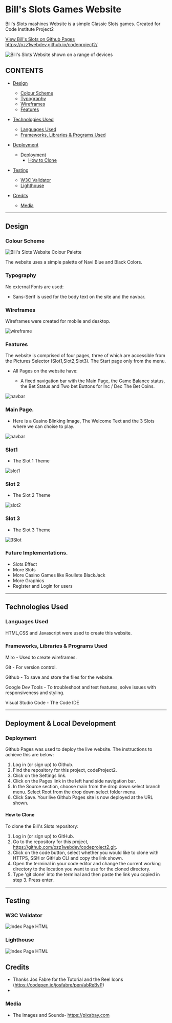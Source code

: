 # Bill's Slots Games Website

<p>Bill's Slots mashines Website is a simple Classic Slots games. Created for Code Institute Project2</p>

[View Bill's Slots on Github Pages](https://ozz1webdev.github.io/codeproject2/) https://ozz1webdev.github.io/codeproject2/

![Bill's Slots Website shown on a range of devices](assets/readme/mockup.jpg)

## CONTENTS

* [Design](#Design)
  * [Colour Scheme](#Colour-Scheme)
  * [Typography](#Typography)
  * [Wireframes](#Wireframes)
  * [Features](#Features)

* [Technologies Used](#Technologies-Used)
  * [Languages Used](#Languages-Used)
  * [Frameworks, Libraries & Programs Used](#Frameworks,-Libraries-&-Programs-Used)

* [Deployment ](#Deployment)
  * [Deployment](#Deployment)
    * [How to Clone](#How-to-Clone)

* [Testing](#Testing)
  * [W3C Validator](#W3C-Validator)
  * [Lighthouse](#Lighthouse)
  
* [Credits](#Credits)
  * [Media](#Media)

- - -


## Design

### Colour Scheme

![Bill's Slots Website Colour Palette](assets/readme/palette.png)

The website uses a simple palette of Navi Blue and Black Colors.

### Typography

No external Fonts are used:

* Sans-Serif is used for the body text on the site and the navbar.  

### Wireframes

Wireframes were created for mobile and desktop.

![wireframe](assets/readme/wireframe.jpg)


### Features

The website is comprised of four pages, three of which are accessible from the Pictures Selector (Slot1,Slot2,Slot3). The Start page only from the menu.

* All Pages on the website have:

  * A fixed navigation bar with the Main Page, the Game Balance status, the Bet Status and Two bet Buttons for Inc / Dec The Bet Coins.

![navbar](assets/readme/menu.jpg)

### Main Page.

  * Here is a Casino Blinking Image, The Welcome Text and the 3 Slots where we can choise to play.

![navbar](assets/readme/mainPage.jpg)


### Slot1
  * The Slot 1 Theme

![slot1](assets/readme/1stSlot.jpg)

### Slot 2
  * The Slot 2 Theme

![slot2](assets/readme/2Slot.jpg)


### Slot 3
  * The Slot 3 Theme

![3Slot](assets/readme/3slot.jpg)


### Future Implementations.
  * Slots Effect
  * More Slots
  * More Casino Games like Roullete BlackJack
  * More Graphics
  * Register and Login for users


- - -

## Technologies Used

### Languages Used

HTML,CSS and Javascript were used to create this website.

### Frameworks, Libraries & Programs Used

Miro - Used to create wireframes.

Git - For version control.

Github - To save and store the files for the website.

Google Dev Tools - To troubleshoot and test features, solve issues with responsiveness and styling.

Visual Studio Code - The Code IDE

- - -

## Deployment & Local Development

### Deployment

Github Pages was used to deploy the live website. The instructions to achieve this are below:

1. Log in (or sign up) to Github.
2. Find the repository for this project, codeProject2.
3. Click on the Settings link.
4. Click on the Pages link in the left hand side navigation bar.
5. In the Source section, choose main from the drop down select branch menu. Select Root from the drop down select folder menu.
6. Click Save. Your live Github Pages site is now deployed at the URL shown.


#### How to Clone

To clone the Bill's Slots repository:

1. Log in (or sign up) to GitHub.
2. Go to the repository for this project, https://github.com/ozz1webdev/codeproject2.git.
3. Click on the code button, select whether you would like to clone with HTTPS, SSH or GitHub CLI and copy the link shown.
4. Open the terminal in your code editor and change the current working directory to the location you want to use for the cloned directory.
5. Type 'git clone' into the terminal and then paste the link you copied in step 3. Press enter.

- - -

## Testing

### W3C Validator

![Index Page HTML](assets/readme/w3Validation.jpg)

### Lighthouse

![Index Page HTML](assets/readme/lighthouse.jpg)

## Credits
* Thanks Jos Fabre for the Tutorial and the Reel Icons (https://codepen.io/josfabre/pen/abReBvP)
* 
### Media

 * The Images and Sounds- https://pixabay.com


